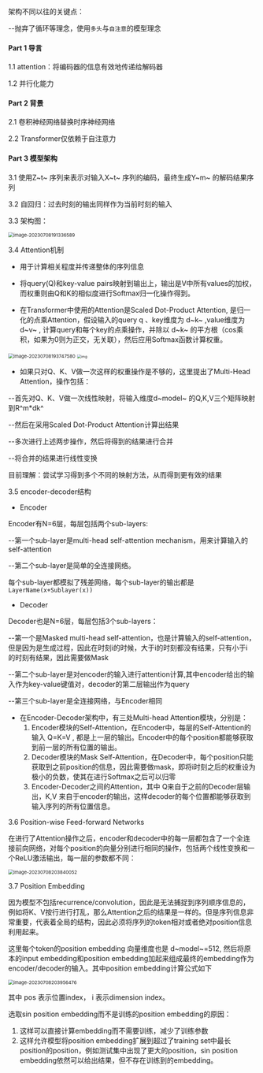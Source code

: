 架构不同以往的关键点：

--抛弃了循环等理念，使用`多头`与`自注意`的模型理念

#### Part 1 导言

1.1 attention：将编码器的信息有效地传递给解码器

1.2 并行化能力

#### Part 2 背景

2.1 卷积神经网络替换时序神经网络

2.2 Transformer仅依赖于自注意力

#### Part 3 模型架构

3.1 使用Z~t~ 序列来表示对输入X~t~ 序列的编码，最终生成Y~m~ 的解码结果序列

3.2 自回归：过去时刻的输出同样作为当前时刻的输入

3.3 架构图：

<img src="C:\Users\23850\AppData\Roaming\Typora\typora-user-images\image-20230708191336589.png" alt="image-20230708191336589" style="zoom:67%;" />

3.4 Attention机制

- 用于计算相关程度并传递整体的序列信息

- 将query(Q)和key-value pairs映射到输出上，输出是V中所有values的加权，而权重则由Q和K的相似度进行Softmax归一化操作得到。
- 在Transformer中使用的Attention是Scaled Dot-Product Attention, 是归一化的点乘Attention，假设输入的query q 、key维度为 d~k~ ,value维度为 d~v~ , 计算query和每个key的点乘操作，并除以 d~k~ 的平方根（cos乘积，如果为0则为正交，无关联），然后应用Softmax函数计算权重。

<img src="C:\Users\23850\AppData\Roaming\Typora\typora-user-images\image-20230708193747580.png" alt="image-20230708193747580" style="zoom:67%;" />

<img src="https://pic1.zhimg.com/80/v2-f51f8363005d880f2f412246ae0ffa14_720w.webp" alt="img" style="zoom: 50%;" />

- 如果只对Q、K、V做一次这样的权重操作是不够的，这里提出了Multi-Head Attention，操作包括：

--首先对Q、K、V做一次线性映射，将输入维度d~model~ 的Q,K,V三个矩阵映射到R^m*dk^ 

--然后在采用Scaled Dot-Product Attention计算出结果

--多次进行上述两步操作，然后将得到的结果进行合并

--将合并的结果进行线性变换

目前理解：尝试学习得到多个不同的映射方法，从而得到更有效的结果

3.5 encoder-decoder结构

- Encoder

Encoder有N=6层，每层包括两个sub-layers:

--第一个sub-layer是multi-head self-attention mechanism，用来计算输入的self-attention

--第二个sub-layer是简单的全连接网络。

每个sub-layer都模拟了残差网络，每个sub-layer的输出都是`LayerName(x+Sublayer(x))`

- Decoder

Decoder也是N=6层，每层包括3个sub-layers：

--第一个是Masked multi-head self-attention，也是计算输入的self-attention，但是因为是生成过程，因此在时刻i的时候，大于i的时刻都没有结果，只有小于i 的时刻有结果，因此需要做Mask

--第二个sub-layer是对encoder的输入进行attention计算,其中encoder给出的输入作为key-value键值对，decoder的第二层输出作为query

--第三个sub-layer是全连接网络，与Encoder相同

- 在Encoder-Decoder架构中，有三处Multi-head Attention模块，分别是：
  1. Encoder模块的Self-Attention，在Encoder中，每层的Self-Attention的输入 Q=K=V , 都是上一层的输出。Encoder中的每个position都能够获取到前一层的所有位置的输出。
  2. Decoder模块的Mask Self-Attention，在Decoder中，每个position只能获取到之前position的信息，因此需要做mask，即将i时刻之后的权重设为极小的负数，使其在进行Softmax之后可以归零
  3. Encoder-Decoder之间的Attention，其中 Q来自于之前的Decoder层输出，K,V 来自于encoder的输出，这样decoder的每个位置都能够获取到输入序列的所有位置信息。

3.6 Position-wise Feed-forward Networks

在进行了Attention操作之后，encoder和decoder中的每一层都包含了一个全连接前向网络，对每个position的向量分别进行相同的操作，包括两个线性变换和一个ReLU激活输出，每一层的参数都不同：

<img src="C:\Users\23850\AppData\Roaming\Typora\typora-user-images\image-20230708203840052.png" alt="image-20230708203840052" style="zoom:67%;" />

3.7 Position Embedding

因为模型不包括recurrence/convolution，因此是无法捕捉到序列顺序信息的，例如将K、V按行进行打乱，那么Attention之后的结果是一样的。但是序列信息非常重要，代表着全局的结构，因此必须将序列的token相对或者绝对position信息利用起来。

这里每个token的position embedding 向量维度也是 d~model~=512, 然后将原本的input embedding和position embedding加起来组成最终的embedding作为encoder/decoder的输入。其中position embedding计算公式如下

<img src="C:\Users\23850\AppData\Roaming\Typora\typora-user-images\image-20230708203956476.png" alt="image-20230708203956476" style="zoom:67%;" />

其中 pos 表示位置index， i 表示dimension index。

选取sin position embedding而不是训练的position embedding的原因：

1. 这样可以直接计算embedding而不需要训练，减少了训练参数
2. 这样允许模型将position embedding扩展到超过了training set中最长position的position，例如测试集中出现了更大的position，sin position embedding依然可以给出结果，但不存在训练到的embedding。


